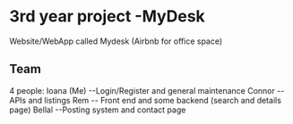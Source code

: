 # 3rd year project -MyDesk

Website/WebApp called Mydesk (Airbnb for office space)

## Team
4 people:
Ioana (Me) --Login/Register and general maintenance
Connor --APIs and listings
Rem -- Front end and some backend (search and details page)
Bellal --Posting system and contact page
